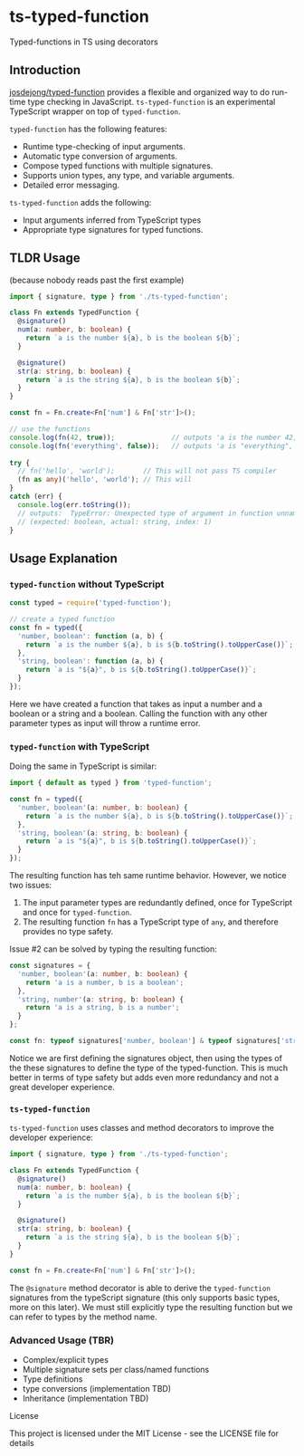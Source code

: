 # ts-typed-function

Typed-functions in TS using decorators

## Introduction

[josdejong/typed-function](https://github.com/josdejong/typed-function) provides a flexible and organized way to do run-time type checking in JavaScript.  `ts-typed-function` is an experimental TypeScript wrapper on top of `typed-function`.

`typed-function` has the following features:

* Runtime type-checking of input arguments.
* Automatic type conversion of arguments.
* Compose typed functions with multiple signatures.
* Supports union types, any type, and variable arguments.
* Detailed error messaging.

`ts-typed-function` adds the following:

* Input arguments inferred from TypeScript types
* Appropriate type signatures for typed functions.

## TLDR Usage

(because nobody reads past the first example)

```ts
import { signature, type } from './ts-typed-function';

class Fn extends TypedFunction {
  @signature()
  num(a: number, b: boolean) {
    return `a is the number ${a}, b is the boolean ${b}`;
  }

  @signature()
  str(a: string, b: boolean) {
    return `a is the string ${a}, b is the boolean ${b}`;
  }
}

const fn = Fn.create<Fn['num'] & Fn['str']>();

// use the functions
console.log(fn(42, true));              // outputs 'a is the number 42, b is TRUE'
console.log(fn('everything', false));   // outputs 'a is "everything", b is FALSE'
 
try {
  // fn('hello', 'world');       // This will not pass TS compiler
  (fn as any)('hello', 'world'); // This will
}
catch (err) {
  console.log(err.toString());
  // outputs:  TypeError: Unexpected type of argument in function unnamed
  // (expected: boolean, actual: string, index: 1)
}
```

## Usage Explanation

### `typed-function` without TypeScript

```js
const typed = require('typed-function');

// create a typed function
const fn = typed({
  'number, boolean': function (a, b) {
    return `a is the number ${a}, b is ${b.toString().toUpperCase()}`;
  },
  'string, boolean': function (a, b) {
    return `a is "${a}", b is ${b.toString().toUpperCase()}`;
  }
});
```

Here we have created a function that takes as input a number and a boolean or a string and a boolean.  Calling the function with any other parameter types as input will throw a runtime error.

### `typed-function` with TypeScript

Doing the same in TypeScript is similar:

```ts
import { default as typed } from 'typed-function';

const fn = typed({
  'number, boolean'(a: number, b: boolean) {
    return `a is the number ${a}, b is ${b.toString().toUpperCase()}`;
  },
  'string, boolean'(a: string, b: boolean) {
    return `a is "${a}", b is ${b.toString().toUpperCase()}`;
  }
});
```

The resulting function has teh same runtime behavior.  However, we notice two issues:

1) The input parameter types are redundantly defined, once for TypeScript and once for `typed-function`.
2) The resulting function `fn` has a TypeScript type of `any`, and therefore provides no type safety.

Issue #2 can be solved by typing the resulting function:

```ts
const signatures = {
  'number, boolean'(a: number, b: boolean) {
    return 'a is a number, b is a boolean';
  },
  'string, number'(a: string, b: boolean) {
    return 'a is a string, b is a number';
  }
};

const fn: typeof signatures['number, boolean'] & typeof signatures['string, number'] = typed(fnSignatures);
```

Notice we are first defining the signatures object, then using the types of the these signatures to define the type of the typed-function. This is much better in terms of type safety but adds even more redundancy and not a great developer experience.

### `ts-typed-function`

`ts-typed-function` uses classes and method decorators to improve the developer experience:

```ts
import { signature, type } from './ts-typed-function';

class Fn extends TypedFunction {
  @signature()
  num(a: number, b: boolean) {
    return `a is the number ${a}, b is the boolean ${b}`;
  }

  @signature()
  str(a: string, b: boolean) {
    return `a is the string ${a}, b is the boolean ${b}`;
  }
}

const fn = Fn.create<Fn['num'] & Fn['str']>();
```

The `@signature` method decorator is able to derive the `typed-function` signatures from the typeScript signature (this only supports basic types, more on this later).  We must still explicitly type the resulting function but we can refer to types by the method name.

### Advanced Usage (TBR)

* Complex/explicit types
* Multiple signature sets per class/named functions
* Type definitions
* type conversions (implementation TBD)
* Inheritance (implementation TBD)

License

This project is licensed under the MIT License - see the LICENSE file for details